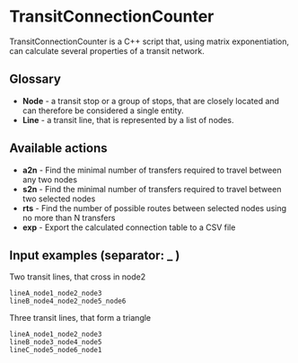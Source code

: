 # TransitConnectionCounter

TransitConnectionCounter is a C++ script that, using matrix exponentiation, can calculate several properties of a transit network.


## Glossary
- **Node** - a transit stop or a group of stops, that are closely located and can therefore be considered a single entity.
- **Line** - a transit line, that is represented by a list of nodes.


## Available actions
- **a2n**  -  Find the minimal number of transfers required to travel between any two nodes
- **s2n**  -  Find the minimal number of transfers required to travel between two selected nodes
- **rts**  -  Find the number of possible routes between selected nodes using no more than N transfers
- **exp**  -  Export the calculated connection table to a CSV file


## Input examples (separator: _ )
Two transit lines, that cross in node2
```
lineA_node1_node2_node3
lineB_node4_node2_node5_node6
```
Three transit lines, that form a triangle
```
lineA_node1_node2_node3
lineB_node3_node4_node5
lineC_node5_node6_node1
```
